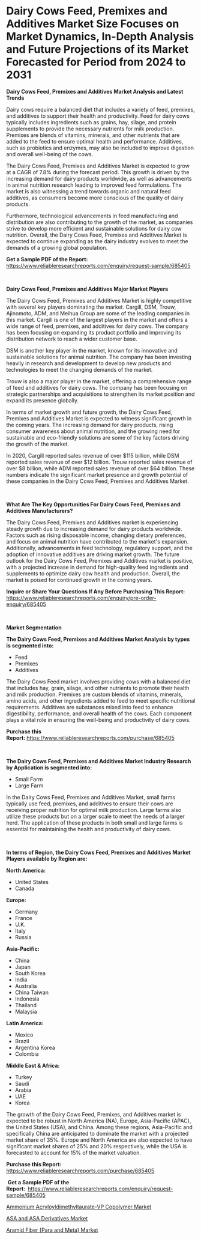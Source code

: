 <p><h1>Dairy Cows Feed, Premixes and Additives Market Size Focuses on Market Dynamics, In-Depth Analysis and Future Projections of its Market Forecasted for Period from 2024 to 2031</h1></p><p><strong>Dairy Cows Feed, Premixes and Additives Market Analysis and Latest Trends</strong></p>
<p><p>Dairy cows require a balanced diet that includes a variety of feed, premixes, and additives to support their health and productivity. Feed for dairy cows typically includes ingredients such as grains, hay, silage, and protein supplements to provide the necessary nutrients for milk production. Premixes are blends of vitamins, minerals, and other nutrients that are added to the feed to ensure optimal health and performance. Additives, such as probiotics and enzymes, may also be included to improve digestion and overall well-being of the cows.</p><p>The Dairy Cows Feed, Premixes and Additives Market is expected to grow at a CAGR of 7.8% during the forecast period. This growth is driven by the increasing demand for dairy products worldwide, as well as advancements in animal nutrition research leading to improved feed formulations. The market is also witnessing a trend towards organic and natural feed additives, as consumers become more conscious of the quality of dairy products.</p><p>Furthermore, technological advancements in feed manufacturing and distribution are also contributing to the growth of the market, as companies strive to develop more efficient and sustainable solutions for dairy cow nutrition. Overall, the Dairy Cows Feed, Premixes and Additives Market is expected to continue expanding as the dairy industry evolves to meet the demands of a growing global population.</p></p>
<p><strong>Get a Sample PDF of the Report:&nbsp;</strong> <a href="https://www.reliableresearchreports.com/enquiry/request-sample/685405">https://www.reliableresearchreports.com/enquiry/request-sample/685405</a></p>
<p>&nbsp;</p>
<p><strong>Dairy Cows Feed, Premixes and Additives Major Market Players</strong></p>
<p><p>The Dairy Cows Feed, Premixes and Additives Market is highly competitive with several key players dominating the market. Cargill, DSM, Trouw, Ajinomoto, ADM, and Meihua Group are some of the leading companies in this market. Cargill is one of the largest players in the market and offers a wide range of feed, premixes, and additives for dairy cows. The company has been focusing on expanding its product portfolio and improving its distribution network to reach a wider customer base.</p><p>DSM is another key player in the market, known for its innovative and sustainable solutions for animal nutrition. The company has been investing heavily in research and development to develop new products and technologies to meet the changing demands of the market.</p><p>Trouw is also a major player in the market, offering a comprehensive range of feed and additives for dairy cows. The company has been focusing on strategic partnerships and acquisitions to strengthen its market position and expand its presence globally.</p><p>In terms of market growth and future growth, the Dairy Cows Feed, Premixes and Additives Market is expected to witness significant growth in the coming years. The increasing demand for dairy products, rising consumer awareness about animal nutrition, and the growing need for sustainable and eco-friendly solutions are some of the key factors driving the growth of the market.</p><p>In 2020, Cargill reported sales revenue of over $115 billion, while DSM reported sales revenue of over $12 billion. Trouw reported sales revenue of over $8 billion, while ADM reported sales revenue of over $64 billion. These numbers indicate the significant market presence and growth potential of these companies in the Dairy Cows Feed, Premixes and Additives Market.</p></p>
<p>&nbsp;</p>
<p><strong>What Are The Key Opportunities For Dairy Cows Feed, Premixes and Additives Manufacturers?</strong></p>
<p><p>The Dairy Cows Feed, Premixes and Additives market is experiencing steady growth due to increasing demand for dairy products worldwide. Factors such as rising disposable income, changing dietary preferences, and focus on animal nutrition have contributed to the market's expansion. Additionally, advancements in feed technology, regulatory support, and the adoption of innovative additives are driving market growth. The future outlook for the Dairy Cows Feed, Premixes and Additives market is positive, with a projected increase in demand for high-quality feed ingredients and supplements to optimize dairy cow health and production. Overall, the market is poised for continued growth in the coming years.</p></p>
<p><strong>Inquire or Share Your Questions If Any Before Purchasing This Report:</strong> <a href="https://www.reliableresearchreports.com/enquiry/pre-order-enquiry/685405">https://www.reliableresearchreports.com/enquiry/pre-order-enquiry/685405</a></p>
<p>&nbsp;</p>
<p><strong>Market Segmentation</strong></p>
<p><strong>The Dairy Cows Feed, Premixes and Additives Market Analysis by types is segmented into:</strong></p>
<p><ul><li>Feed</li><li>Premixes</li><li>Additives</li></ul></p>
<p><p>The Dairy Cows Feed market involves providing cows with a balanced diet that includes hay, grain, silage, and other nutrients to promote their health and milk production. Premixes are custom blends of vitamins, minerals, amino acids, and other ingredients added to feed to meet specific nutritional requirements. Additives are substances mixed into feed to enhance digestibility, performance, and overall health of the cows. Each component plays a vital role in ensuring the well-being and productivity of dairy cows.</p></p>
<p><strong>Purchase this Report:&nbsp;</strong><a href="https://www.reliableresearchreports.com/purchase/685405">https://www.reliableresearchreports.com/purchase/685405</a></p>
<p>&nbsp;</p>
<p><strong>The Dairy Cows Feed, Premixes and Additives Market Industry Research by Application is segmented into:</strong></p>
<p><ul><li>Small Farm</li><li>Large Farm</li></ul></p>
<p><p>In the Dairy Cows Feed, Premixes and Additives Market, small farms typically use feed, premixes, and additives to ensure their cows are receiving proper nutrition for optimal milk production. Large farms also utilize these products but on a larger scale to meet the needs of a larger herd. The application of these products in both small and large farms is essential for maintaining the health and productivity of dairy cows.</p></p>
<p>&nbsp;</p>
<p><strong>In terms of Region, the Dairy Cows Feed, Premixes and Additives Market Players available by Region are:</strong></p>
<p>
    <p> <strong> North America: </strong>
        <ul>
            <li>United States</li>
            <li>Canada</li>
        </ul>
        </p> 
    <p> <strong> Europe: </strong>
        <ul>
            <li>Germany</li>
            <li>France</li>
            <li>U.K.</li>
            <li>Italy</li>
            <li>Russia</li>
        </ul>
        </p> 
    <p> <strong> Asia-Pacific: </strong>
        <ul>
            <li>China</li>
            <li>Japan</li>
            <li>South Korea</li>
            <li>India</li>
            <li>Australia</li>
            <li>China Taiwan</li>
            <li>Indonesia</li>
            <li>Thailand</li>
            <li>Malaysia</li>
        </ul>
        </p> 
    <p> <strong> Latin America: </strong>
        <ul>
            <li>Mexico</li>
            <li>Brazil</li>
            <li>Argentina Korea</li>
            <li>Colombia</li>
        </ul>
        </p> 
    <p> <strong> Middle East & Africa: </strong>
        <ul>
            <li>Turkey</li>
            <li>Saudi</li>
            <li>Arabia</li>
            <li>UAE</li>
            <li>Korea</li>
        </ul>
    </p>
    </p>
<p><p>The growth of the Dairy Cows Feed, Premixes, and Additives market is expected to be robust in North America (NA), Europe, Asia-Pacific (APAC), the United States (USA), and China. Among these regions, Asia-Pacific and specifically China are anticipated to dominate the market with a projected market share of 35%. Europe and North America are also expected to have significant market shares of 25% and 20% respectively, while the USA is forecasted to account for 15% of the market valuation.</p></p>
<p><strong>Purchase this Report: </strong><a href="https://www.reliableresearchreports.com/purchase/685405">https://www.reliableresearchreports.com/purchase/685405</a></p>
<p>&nbsp;<strong>Get a Sample PDF of the Report:&nbsp;&nbsp;</strong><a href="https://www.reliableresearchreports.com/enquiry/request-sample/685405">https://www.reliableresearchreports.com/enquiry/request-sample/685405</a></p>
<p><strong></strong></p>
<p><p><a href="https://view.publitas.com/reportprime-1/ammonium-acryloyldimethyltaurate-vp-copolymer-market-research-report-reveals-the-latest-trends-and-opportunities-of-this-market-for-period-from-2024-2031/">Ammonium Acryloyldimethyltaurate-VP Copolymer Market</a></p><p><a href="https://view.publitas.com/reportprime-1/asa-and-asa-derivatives-market-size-furnishes-valuable-information-encompassing-market-share-market-trends-and-projections-spanning-from-2024-to-2031/">ASA and ASA Derivatives Market</a></p><p><a href="https://view.publitas.com/reportprime-1/aramid-fiber-para-and-meta-market-size-and-examines-its-market-scope-with-a-primary-focus-on-growth-opportunities-and-forecasted-trends-spanning-from-2024-to-2031/">Aramid Fiber (Para and Meta) Market</a></p></p>